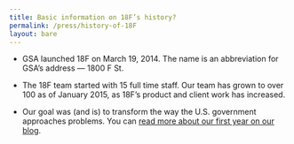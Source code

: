 ```yaml
---
title: Basic information on 18F’s history?
permalink: /press/history-of-18F
layout: bare
---
```


* GSA launched 18F on March 19, 2014. The name is an abbreviation for GSA’s address — 1800 F St.

* The 18F team started with 15 full time staff. Our team has grown to over 100 as of January 2015, as 18F’s product and client work has increased.

* Our goal was (and is) to transform the way the U.S. government approaches problems. You can [read more about our first year on our blog](https://18f.gsa.gov/2015/03/20/one-year-in-and-looking-forward/).
